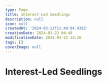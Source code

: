 ```yaml
---
type: Page
title: Interest-Led Seedlings
description: null
icon: null
createdAt: '2024-03-22T11:49:04.936Z'
creationDate: 2024-03-22 04:49
modificationDate: 2024-03-22 14:26
tags: []
coverImage: null
---
```


# Interest-Led Seedlings


